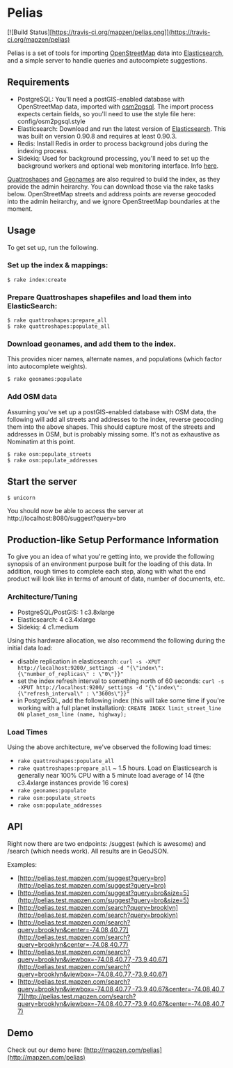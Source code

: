 # Pelias

[![Build Status][https://travis-ci.org/mapzen/pelias.png]](https://travis-ci.org/mapzen/pelias)

Pelias is a set of tools for importing [OpenStreetMap](http://www.openstreetmap.org/) data into [Elasticsearch](http://www.elasticsearch.org/), and a simple server to handle queries and autocomplete suggestions.

## Requirements

* PostgreSQL: You'll need a postGIS-enabled database with OpenStreetMap data, imported with [osm2pgsql](http://wiki.openstreetmap.org/wiki/Osm2pgsql). The import process expects certain fields, so you'll need to use the style file here: config/osm2pgsql.style
* Elasticsearch: Download and run the latest version of [Elasticsearch](http://www.elasticsearch.org/download/). This was built on version 0.90.8 and requires at least 0.90.3.
* Redis: Install Redis in order to process background jobs during the indexing process.
* Sidekiq: Used for background processing, you'll need to set up the background workers and optional web monitoring interface. Info [here](http://sidekiq.org/).

[Quattroshapes](http://quattroshapes.com/) and [Geonames](http://www.geonames.org/) are also required to build the index, as they provide the admin heirarchy. You can download those via the rake tasks below. OpenStreetMap streets and address points are reverse geocoded into the admin heirarchy, and we ignore OpenStreetMap boundaries at the moment.

## Usage

To get set up, run the following.

### Set up the index & mappings:

    $ rake index:create

### Prepare Quattroshapes shapefiles and load them into ElasticSearch:

    $ rake quattroshapes:prepare_all
    $ rake quattroshapes:populate_all

### Download geonames, and add them to the index.

This provides nicer names, alternate names, and populations (which factor into autocomplete weights).

    $ rake geonames:populate

### Add OSM data

Assuming you've set up a postGIS-enabled database with OSM data, the following will add all streets and addresses to the index, reverse geocoding them into the above shapes. This should capture most of the streets and addresses in OSM, but is probably missing some. It's not as exhaustive as Nominatim at this point.

    $ rake osm:populate_streets
    $ rake osm:populate_addresses

## Start the server

    $ unicorn

You should now be able to access the server at http://localhost:8080/suggest?query=bro

## Production-like Setup Performance Information

To give you an idea of what you're getting into, we provide the following synopsis of an environment purpose built for the loading of this data. In addition, rough times to complete each step, along with what the end product will look like in terms of amount of data, number of documents, etc.

### Architecture/Tuning

* PostgreSQL/PostGIS: 1 c3.8xlarge
* Elasticsearch: 4 c3.4xlarge
* Sidekiq: 4 c1.medium

Using this hardware allocation, we also recommend the following during the initial data load:
* disable replication in elasticsearch: `curl -s -XPUT http://localhost:9200/_settings -d "{\"index\": {\"number_of_replicas\" : \"0\"}}"`
* set the index refresh interval to something north of 60 seconds: `curl -s -XPUT http://localhost:9200/_settings -d "{\"index\": {\"refresh_interval\" : \"3600s\"}}"`
* in PostgreSQL, add the following index (this will take some time if you're working with a full planet installation): `CREATE INDEX limit_street_line ON planet_osm_line (name, highway);`

### Load Times

Using the above architecture, we've observed the following load times:
* `rake quattroshapes:populate_all`
* `rake quattroshapes:prepare_all` ~ 1.5 hours. Load on Elasticsearch is generally near 100% CPU with a 5 minute load average of 14 (the c3.4xlarge instances provide 16 cores)
* `rake geonames:populate`
* `rake osm:populate_streets`
* `rake osm:populate_addresses`

## API

Right now there are two endpoints: /suggest (which is awesome) and /search (which needs work). All results are in GeoJSON.

Examples:

* [http://pelias.test.mapzen.com/suggest?query=bro](http://pelias.test.mapzen.com/suggest?query=bro)
* [http://pelias.test.mapzen.com/suggest?query=bro&size=5](http://pelias.test.mapzen.com/suggest?query=bro&size=5)
* [http://pelias.test.mapzen.com/search?query=brooklyn](http://pelias.test.mapzen.com/search?query=brooklyn)
* [http://pelias.test.mapzen.com/search?query=brooklyn&center=-74.08,40.77](http://pelias.test.mapzen.com/search?query=brooklyn&center=-74.08,40.77)
* [http://pelias.test.mapzen.com/search?query=brooklyn&viewbox=-74.08,40.77,-73.9,40.67](http://pelias.test.mapzen.com/search?query=brooklyn&viewbox=-74.08,40.77,-73.9,40.67)
* [http://pelias.test.mapzen.com/search?query=brooklyn&viewbox=-74.08,40.77,-73.9,40.67&center=-74.08,40.77](http://pelias.test.mapzen.com/search?query=brooklyn&viewbox=-74.08,40.77,-73.9,40.67&center=-74.08,40.77)

## Demo

Check out our demo here: [http://mapzen.com/pelias](http://mapzen.com/pelias)
